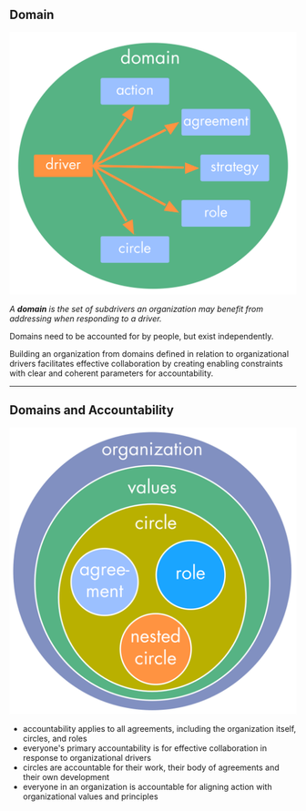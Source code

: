 ## Domain

![right,fit](img/tension-driver-domain/driver-response-full.png)

_A **domain** is the set of subdrivers an organization may benefit from addressing when responding to a driver._

Domains need to be accounted for by people, but exist independently.

Building an organization from domains defined in relation to organizational drivers facilitates effective collaboration by creating enabling constraints with clear and coherent parameters for accountability.

---

## Domains and Accountability

![right,fit](img/tension-driver-domain/nested-domains.png)

* accountability applies to all agreements, including the organization itself, circles, and roles
* everyone's primary accountability is for effective collaboration in response to organizational drivers
* circles are accountable for their work, their body of agreements and their own development
* everyone in an organization is accountable for aligning action with organizational values and principles

